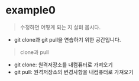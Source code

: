 # example0
> 수정하면 어떻게 되는 지 살펴 봅시다.
- git clone과 git pull을 연습하기 위한 공간입니다.

> clone과 pull
- git clone: 원격저장소를 내컴퓨터로 가져오기
- git pull: 원격저장소의 변경사항을 내컴퓨터로 가져오기
